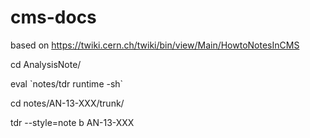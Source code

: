 cms-docs
========

based on https://twiki.cern.ch/twiki/bin/view/Main/HowtoNotesInCMS

cd AnalysisNote/

eval \`notes/tdr runtime -sh\`

cd notes/AN-13-XXX/trunk/

tdr --style=note b AN-13-XXX
